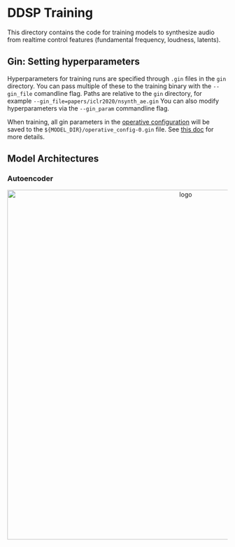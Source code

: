 # DDSP Training


This directory contains the code for training models to synthesize audio from
realtime control features (fundamental frequency, loudness, latents).

## Gin: Setting hyperparameters

Hyperparameters for training runs are specified through `.gin` files in the
`gin` directory. You can pass multiple of these to the training binary with the
`--gin_file` comandline flag. Paths are relative to the `gin` directory, for
example `--gin_file=papers/iclr2020/nsynth_ae.gin` You can also modify hyperparameters via
the `--gin_param` commandline flag.

When training, all gin parameters in the
[operative configuration](https://github.com/google/gin-config/blob/master/docs/index.md#retrieving-operative-parameter-values)
will be saved to the `${MODEL_DIR}/operative_config-0.gin` file. See
[this doc](https://github.com/google/gin-config/blob/master/docs/index.md#saving-gins-operative-config-to-a-file-and-tensorboard)
for more details.

## Model Architectures

### Autoencoder
<div align="center">
<img src="https://storage.googleapis.com/ddsp/additive_diagram/ddsp_autoencoder.png" width=800px" alt="logo"></img>
</div>

